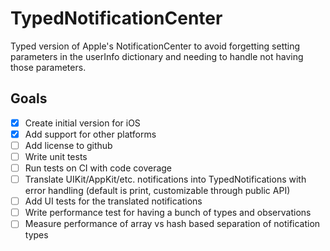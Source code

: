 # TypedNotificationCenter
Typed version of Apple's NotificationCenter to avoid forgetting setting parameters in the userInfo dictionary and needing to handle not having those parameters.

## Goals
- [x] Create initial version for iOS
- [x] Add support for other platforms
- [ ] Add license to github
- [ ] Write unit tests
- [ ] Run tests on CI with code coverage
- [ ] Translate UIKit/AppKit/etc. notifications into TypedNotifications with error handling (default is print, customizable through public API)
- [ ] Add UI tests for the translated notifications
- [ ] Write performance test for having a bunch of types and observations
- [ ] Measure performance of array vs hash based separation of notification types
